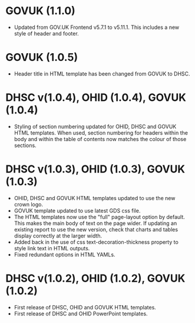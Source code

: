 # GOVUK (1.1.0)
* Updated from GOV.UK Frontend v5.7.1 to v5.11.1. This includes a new style of header and footer.

# GOVUK (1.0.5)
* Header title in HTML template has been changed from GOVUK to DHSC.

# DHSC v(1.0.4), OHID (1.0.4), GOVUK (1.0.4)
* Styling of section numbering updated for OHID, DHSC and GOVUK HTML templates. When used, section numbering for headers within the body and within the table of contents now matches the colour of those sections.

# DHSC v(1.0.3), OHID (1.0.3), GOVUK (1.0.3)
* OHID, DHSC and GOVUK HTML templates updated to use the new crown logo.
* GOVUK template updated to use latest GDS css file.
* The HTML templates now use the "full" page-layout option by default. This makes the main body of text on the page wider. If updating an existing report to use the new version, check that charts and tables display correctly at the larger width.
* Added back in the use of css text-decoration-thickness property to style link text in HTML outputs.
* Fixed redundant options in HTML YAMLs.

# DHSC v(1.0.2), OHID (1.0.2), GOVUK (1.0.2)
* First release of DHSC, OHID and GOVUK HTML templates.
* First release of DHSC and OHID PowerPoint templates.
